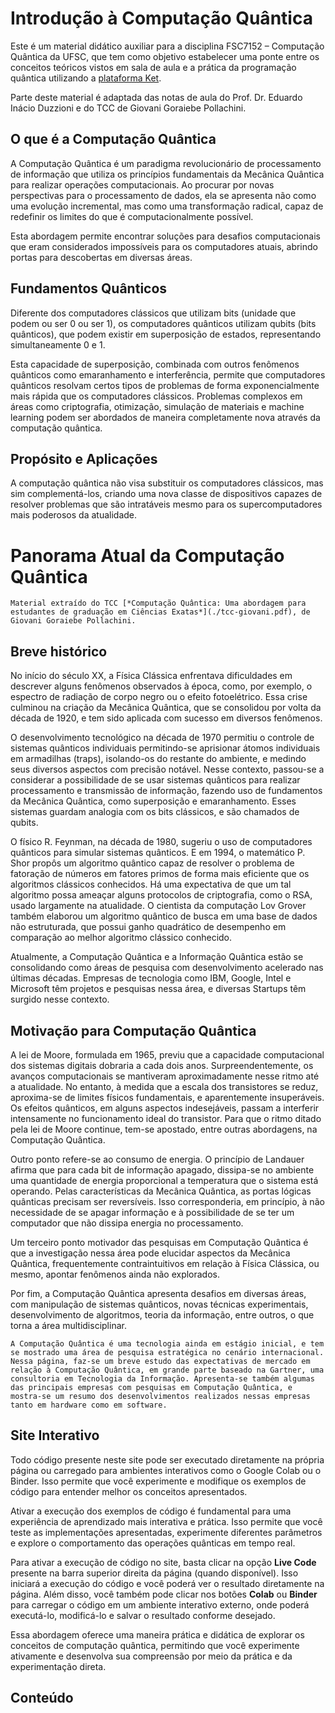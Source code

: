 # Introdução à Computação Quântica

Este é um material didático auxiliar para a disciplina FSC7152 – Computação Quântica da UFSC, que tem como objetivo estabelecer uma ponte entre os conceitos teóricos vistos em sala de aula e a prática da programação quântica utilizando a [plataforma Ket](https://quantumket.org).

Parte deste material é adaptada das notas de aula do Prof. Dr. Eduardo Inácio Duzzioni e do TCC de Giovani Goraiebe Pollachini.

## O que é a Computação Quântica

A Computação Quântica é um paradigma revolucionário de processamento de informação que utiliza os princípios fundamentais da Mecânica Quântica para realizar operações computacionais. Ao procurar por novas perspectivas para o processamento de dados, ela se apresenta não como uma evolução incremental, mas como uma transformação radical, capaz de redefinir os limites do que é computacionalmente possível.

Esta abordagem permite encontrar soluções para desafios computacionais que eram considerados impossíveis para os computadores atuais, abrindo portas para descobertas em diversas áreas.

## Fundamentos Quânticos

Diferente dos computadores clássicos que utilizam bits (unidade que podem ou ser 0 ou ser 1), os computadores quânticos utilizam qubits (bits quânticos), que podem existir em superposição de estados, representando simultaneamente 0 e 1. 

Esta capacidade de superposição, combinada com outros fenômenos quânticos como emaranhamento e interferência, permite que computadores quânticos resolvam certos tipos de problemas de forma exponencialmente mais rápida que os computadores clássicos. Problemas complexos em áreas como criptografia, otimização, simulação de materiais e machine learning podem ser abordados de maneira completamente nova através da computação quântica.

## Propósito e Aplicações

A computação quântica não visa substituir os computadores clássicos, mas sim complementá-los, criando uma nova classe de dispositivos capazes de resolver problemas que são intratáveis mesmo para os supercomputadores mais poderosos da atualidade.

# Panorama Atual da Computação Quântica

```{note}
Material extraído do TCC [*Computação Quântica: Uma abordagem para estudantes de graduação em Ciências Exatas*](./tcc-giovani.pdf), de Giovani Goraiebe Pollachini.
```

## Breve histórico 

No início do século XX, a Física Clássica enfrentava dificuldades em descrever alguns fenômenos observados à época, como, por exemplo, o espectro de radiação de corpo negro ou o efeito fotoelétrico. Essa crise culminou na criação da Mecânica Quântica, que se consolidou por volta da década de 1920, e tem sido aplicada com sucesso em diversos fenômenos.

O desenvolvimento tecnológico na década de 1970 permitiu o controle de sistemas quânticos individuais permitindo-se aprisionar átomos individuais em armadilhas (traps), isolando-os do restante do ambiente, e medindo seus diversos aspectos com precisão notável. Nesse contexto, passou-se a considerar a possibilidade de se usar sistemas quânticos para realizar processamento e transmissão de informação, fazendo uso de fundamentos da Mecânica Quântica, como superposição e emaranhamento. Esses sistemas guardam analogia com os bits clássicos, e são chamados de qubits.

O físico R. Feynman, na década de 1980, sugeriu o uso de computadores quânticos para simular sistemas quânticos. E em 1994, o matemático P. Shor propôs um algoritmo quântico capaz de resolver o problema de fatoração de números em fatores primos de forma mais eficiente que os algoritmos clássicos conhecidos. Há uma expectativa de que um tal algoritmo possa ameaçar alguns protocolos de criptografia, como o RSA, usado largamente na atualidade. O cientista da computação Lov Grover também elaborou um algoritmo quântico de busca em uma base de dados não estruturada, que possui ganho quadrático de desempenho em comparação ao melhor algoritmo clássico conhecido.

 Atualmente, a Computação Quântica e a Informação Quântica estão se consolidando como áreas de pesquisa com desenvolvimento acelerado nas últimas décadas. Empresas de tecnologia como IBM, Google, Intel e Microsoft têm projetos e pesquisas nessa área, e diversas Startups têm surgido nesse contexto. 

## Motivação para Computação Quântica

A lei de Moore, formulada em 1965, previu que a capacidade computacional dos sistemas digitais dobraria a cada dois
anos. Surpreendentemente, os avanços computacionais se mantiveram aproximadamente nesse ritmo até a atualidade. No entanto, à medida que a escala dos transistores se reduz, aproxima-se de limites físicos fundamentais, e aparentemente insuperáveis. Os efeitos quânticos, em alguns aspectos indesejáveis,
passam a interferir intensamente no funcionamento ideal do transistor. Para que o ritmo ditado pela lei de Moore continue, tem-se
apostado, entre outras abordagens, na Computação Quântica.

Outro ponto refere-se ao consumo de energia. O princípio
de Landauer afirma que para cada bit de informação apagado,
dissipa-se no ambiente uma quantidade de energia proporcional a temperatura que o sistema está operando. Pelas características da Mecânica Quântica, as portas
lógicas quânticas precisam ser reversíveis. Isso corresponderia,
em princípio, à não necessidade de se apagar informação e à
possibilidade de se ter um computador que não dissipa energia
no processamento.

Um terceiro ponto motivador das pesquisas em Computação Quântica é que a investigação nessa área pode elucidar aspectos da Mecânica Quântica, frequentemente contraintuitivos
em relação à Física Clássica, ou mesmo, apontar fenômenos
ainda não explorados.

Por fim, a Computação Quântica apresenta desafios em
diversas áreas, com manipulação de sistemas quânticos, novas
técnicas experimentais, desenvolvimento de algoritmos, teoria da
informação, entre outros, o que torna a área multidisciplinar.

```{note}
A Computação Quântica é uma tecnologia ainda em estágio inicial, e tem se mostrado uma área de pesquisa estratégica no cenário internacional. 
Nessa página, faz-se um breve estudo das expectativas de mercado em relação à Computação Quântica, em grande parte baseado na Gartner, uma consultoria em Tecnologia da Informação. Apresenta-se também algumas das principais empresas com pesquisas em Computação Quântica, e mostra-se um resumo dos desenvolvimentos realizados nessas empresas tanto em hardware como em software.
```

## Site Interativo

Todo código presente neste site pode ser executado diretamente na própria página ou carregado para ambientes interativos como o Google Colab ou o Binder. Isso permite que você experimente e modifique os exemplos de código para entender melhor os conceitos apresentados.

Ativar a execução dos exemplos de código é fundamental para uma experiência de aprendizado mais interativa e prática. Isso permite que você teste as implementações apresentadas, experimente diferentes parâmetros e explore o comportamento das operações quânticas em tempo real.

Para ativar a execução de código no site, basta clicar na opção <i class="fas fa-rocket"></i> **Live Code** presente na barra superior direita da página (quando disponível). Isso iniciará a execução do código e você poderá ver o resultado diretamente na página. Além disso, você também pode clicar nos botões <i class="fas fa-rocket"></i> **Colab** ou <i class="fas fa-rocket"></i> **Binder** para carregar o código em um ambiente interativo externo, onde poderá executá-lo, modificá-lo e salvar o resultado conforme desejado.

Essa abordagem oferece uma maneira prática e didática de explorar os conceitos de computação quântica, permitindo que você experimente ativamente e desenvolva sua compreensão por meio da prática e da experimentação direta.

## Conteúdo

```{tableofcontents}
```
